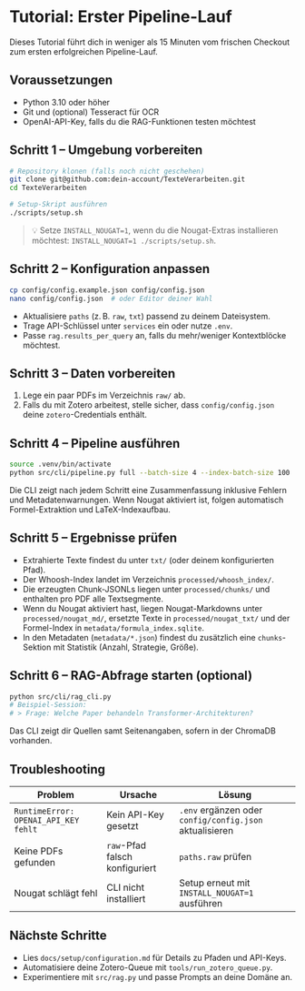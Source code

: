# Tutorial: Erster Pipeline-Lauf

Dieses Tutorial führt dich in weniger als 15 Minuten vom frischen Checkout zum ersten erfolgreichen Pipeline-Lauf.

## Voraussetzungen
- Python 3.10 oder höher
- Git und (optional) Tesseract für OCR
- OpenAI-API-Key, falls du die RAG-Funktionen testen möchtest

## Schritt 1 – Umgebung vorbereiten
```bash
# Repository klonen (falls noch nicht geschehen)
git clone git@github.com:dein-account/TexteVerarbeiten.git
cd TexteVerarbeiten

# Setup-Skript ausführen
./scripts/setup.sh
```

> 💡 Setze `INSTALL_NOUGAT=1`, wenn du die Nougat-Extras installieren möchtest: `INSTALL_NOUGAT=1 ./scripts/setup.sh`.

## Schritt 2 – Konfiguration anpassen
```bash
cp config/config.example.json config/config.json
nano config/config.json  # oder Editor deiner Wahl
```

- Aktualisiere `paths` (z. B. `raw`, `txt`) passend zu deinem Dateisystem.
- Trage API-Schlüssel unter `services` ein oder nutze `.env`.
- Passe `rag.results_per_query` an, falls du mehr/weniger Kontextblöcke möchtest.

## Schritt 3 – Daten vorbereiten
1. Lege ein paar PDFs im Verzeichnis `raw/` ab.
2. Falls du mit Zotero arbeitest, stelle sicher, dass `config/config.json` deine `zotero`-Credentials enthält.

## Schritt 4 – Pipeline ausführen
```bash
source .venv/bin/activate
python src/cli/pipeline.py full --batch-size 4 --index-batch-size 100
```

Die CLI zeigt nach jedem Schritt eine Zusammenfassung inklusive Fehlern und Metadatenwarnungen.
Wenn Nougat aktiviert ist, folgen automatisch Formel-Extraktion und LaTeX-Indexaufbau.

## Schritt 5 – Ergebnisse prüfen
- Extrahierte Texte findest du unter `txt/` (oder deinem konfigurierten Pfad).
- Der Whoosh-Index landet im Verzeichnis `processed/whoosh_index/`.
- Die erzeugten Chunk-JSONLs liegen unter `processed/chunks/` und enthalten pro PDF alle Textsegmente.
- Wenn du Nougat aktiviert hast, liegen Nougat-Markdowns unter `processed/nougat_md/`,
  ersetzte Texte in `processed/nougat_txt/` und der Formel-Index in `metadata/formula_index.sqlite`.
- In den Metadaten (`metadata/*.json`) findest du zusätzlich eine `chunks`-Sektion mit Statistik (Anzahl, Strategie, Größe).

## Schritt 6 – RAG-Abfrage starten (optional)
```bash
python src/cli/rag_cli.py
# Beispiel-Session:
# > Frage: Welche Paper behandeln Transformer-Architekturen?
```

Das CLI zeigt dir Quellen samt Seitenangaben, sofern in der ChromaDB vorhanden.

## Troubleshooting
| Problem | Ursache | Lösung |
| --- | --- | --- |
| `RuntimeError: OPENAI_API_KEY fehlt` | Kein API-Key gesetzt | `.env` ergänzen oder `config/config.json` aktualisieren |
| Keine PDFs gefunden | `raw`-Pfad falsch konfiguriert | `paths.raw` prüfen | 
| Nougat schlägt fehl | CLI nicht installiert | Setup erneut mit `INSTALL_NOUGAT=1` ausführen |

## Nächste Schritte
- Lies `docs/setup/configuration.md` für Details zu Pfaden und API-Keys.
- Automatisiere deine Zotero-Queue mit `tools/run_zotero_queue.py`.
- Experimentiere mit `src/rag.py` und passe Prompts an deine Domäne an.
